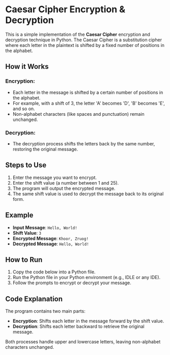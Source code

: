 # Caesar Cipher Encryption & Decryption

This is a simple implementation of the **Caesar Cipher** encryption and decryption technique in Python. The Caesar Cipher is a substitution cipher where each letter in the plaintext is shifted by a fixed number of positions in the alphabet.

## How it Works

### Encryption:
- Each letter in the message is shifted by a certain number of positions in the alphabet. 
- For example, with a shift of 3, the letter 'A' becomes 'D', 'B' becomes 'E', and so on. 
- Non-alphabet characters (like spaces and punctuation) remain unchanged.

### Decryption:
- The decryption process shifts the letters back by the same number, restoring the original message.

## Steps to Use

1. Enter the message you want to encrypt.
2. Enter the shift value (a number between 1 and 25).
3. The program will output the encrypted message.
4. The same shift value is used to decrypt the message back to its original form.

## Example

- **Input Message**: `Hello, World!`
- **Shift Value**: `3`
- **Encrypted Message**: `Khoor, Zruog!`
- **Decrypted Message**: `Hello, World!`

## How to Run

1. Copy the code below into a Python file.
2. Run the Python file in your Python environment (e.g., IDLE or any IDE).
3. Follow the prompts to encrypt or decrypt your message.

## Code Explanation

The program contains two main parts:
- **Encryption**: Shifts each letter in the message forward by the shift value.
- **Decryption**: Shifts each letter backward to retrieve the original message.

Both processes handle upper and lowercase letters, leaving non-alphabet characters unchanged.
